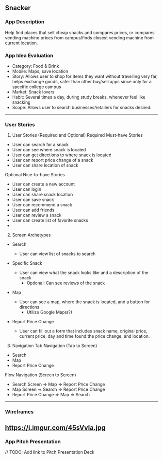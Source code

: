 ## Snacker

### App Description
Help find places that sell cheap snacks and compares prices, or compares vending machine prices from campus/finds closest vending machine from current location.

### App Idea Evaluation

- Category: Food & Drink
- Mobile: Maps, save location
- Story: Allows user to shop for items they want without travelling very far, helps exchange goods, safer than other buy/sell apps since only for a specific college campus
- Market: Snack lovers
- Habit: Several times a day, during study breaks, whenever feel like snacking
- Scope: Allows user to search businesses/retailers for snacks desired.

---

### User Stories
1. User Stories (Required and Optional)
Required Must-have Stories
* User can search for a snack
* User can see where snack is located
* User can get directions to where snack is located
* User can report price change of a snack
* User can share location of snack


Optional Nice-to-have Stories
* User can create a new account
* User can login
* User can share snack location
* User can save snack
* User can recommend a snack
* User can add friends
* User can review a snack
* User can create list of favorite snacks
* 



2. Screen Archetypes
* Search 
    * User can view list of snacks to search

* Specific Snack 
    * User can view what the snack looks like and a description of the snack
        * Optional: Can see reviews of the snack

* Map 
    * User can see a map, where the snack is located, and a button for directions
        * Utilize Google Maps(?)
    
* Report Price Change 
    * User can fill out a form that includes snack name, original price, current price, day and time found the price change, and location.



3. Navigation
Tab Navigation (Tab to Screen)
* Search
* Map
* Report Price Change


Flow Navigation (Screen to Screen)
* Search Screen
 => Map
 => Report Price Change
*  Map Screen
 => Search
 => Report Price Change
* Report Price Change
 => Map
 => Search

---

### Wireframes
https://i.imgur.com/45sVvIa.jpg
---

### App Pitch Presentation
// TODO: Add link to Pitch Presentation Deck

